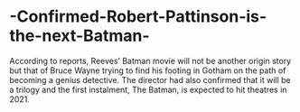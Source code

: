 # -Confirmed-Robert-Pattinson-is-the-next-Batman-
According to reports, Reeves’ Batman movie will not be another origin story but that of Bruce Wayne trying to find his footing in Gotham on the path of becoming a genius detective. The director had also confirmed that it will be a trilogy and the first instalment, The Batman, is expected to hit theatres in 2021.
